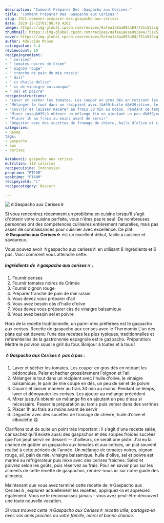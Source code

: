 ```yaml
---
description: "Comment Préparer Des ☆Gaspacho aux Cerises☆"
title: "Comment Préparer Des ☆Gaspacho aux Cerises☆"
slug: 2921-comment-preparer-des-gaspacho-aux-cerises
date: 2020-12-21T01:08:49.426Z
image: https://img-global.cpcdn.com/recipes/8afea1a8aa093a84/751x532cq70/☆gaspacho-aux-cerises☆-photo-principale-de-la-recette.jpg
thumbnail: https://img-global.cpcdn.com/recipes/8afea1a8aa093a84/751x532cq70/☆gaspacho-aux-cerises☆-photo-principale-de-la-recette.jpg
cover: https://img-global.cpcdn.com/recipes/8afea1a8aa093a84/751x532cq70/☆gaspacho-aux-cerises☆-photo-principale-de-la-recette.jpg
author: Adelaide McGee
ratingvalue: 3.4
reviewcount: 10
recipeingredient:
- " cerises"
- " tomates noires de Crime"
- " oignon rouge"
- " tranche de pain de mie rassis"
- " dail"
- " cs dhuile dolive"
- " cs de vinaigre balsamique"
- " sel et poivre"
recipeinstructions:
- "Laver et sécher les tomates. Les couper en gros dés en retirant les pédoncules. Peler et hacher grossièrement l&#39;oignon et l&#39;ail"
- "Mélanger le tout dans un récipient avec l&#39;huile d&#39;olive, le vinaigre balsamique, le pain de mie coupé en dés, un peu de sel et de poivre"
- "Couvrir et laisser macérer au frais 30 min au moins. Pendant ce temps, laver et dénoyauter les cerises. Les ajouter au mélange précédent"
- "Mixer jusqu&#39;à obtenir un mélange fin en ajoutant un peu d&#39;eau si nécessaire. Passer la préparation au tamis puis verser dans des verrines"
- "Placer 1h au frais au moins avant de servir"
- "Déguster avec des sucettes de fromage de chèvre, huile d’olive et ciboulette 😋"
categories:
- Resep
tags:
- gaspacho
- aux
- cerises

katakunci: gaspacho aux cerises 
nutrition: 119 calories
recipecuisine: Indonesian
preptime: "PT23M"
cooktime: "PT49M"
recipeyield: "1"
recipecategory: Dessert

---
```



![☆Gaspacho aux Cerises☆](https://img-global.cpcdn.com/recipes/8afea1a8aa093a84/751x532cq70/☆gaspacho-aux-cerises☆-photo-principale-de-la-recette.jpg)

Si vous rencontrez récemment un problème en cuisine lorsqu'il s'agit d'obtenir votre cuisine parfaite, vous n'êtes pas le seul. De nombreuses personnes ont des compétences culinaires entièrement naturelles, mais pas assez de connaissances pour cuisiner avec excellence. Ce plat <strong> ☆Gaspacho aux Cerises☆ </strong> est un excellent début, facile à cuisiner et savoureux.

<!--inarticleads1-->

Vous pouvez avoir ☆gaspacho aux cerises☆ en utilisant 8 Ingrédients et 6 pas. Voici comment vous atteindre cette.

##### Ingrédients de ☆gaspacho aux cerises☆ :

1. Fournir  cerises
1. Fournir  tomates noires de Crimée
1. Fournir  oignon rouge
1. Préparer  tranche de pain de mie rassis
1. Vous devez vous préparer  d&#39;ail
1. Vous avez besoin  càs d&#39;huile d&#39;olive
1. Vous devez vous préparer  càs de vinaigre balsamique
1. Vous avez besoin  sel et poivre


Hors de la recette traditionnelle, un parmi mes préférées est le gaspacho aux cerises. Recette de gaspacho aux cerises avec le Thermomix L&#39;un des plats qui est devenu l&#39;une des recettes les plus typiques, traditionnelles et référentielles de la gastronomie espagnole est le gazpacho. Préparation: Mettre le poivron sous le grill du four. Bonjour à toutes et à tous ! 

<!--inarticleads2-->

##### ☆Gaspacho aux Cerises☆ pas à pas :

1. Laver et sécher les tomates. Les couper en gros dés en retirant les pédoncules. Peler et hacher grossièrement l&#39;oignon et l&#39;ail
1. Mélanger le tout dans un récipient avec l&#39;huile d&#39;olive, le vinaigre balsamique, le pain de mie coupé en dés, un peu de sel et de poivre
1. Couvrir et laisser macérer au frais 30 min au moins. Pendant ce temps, laver et dénoyauter les cerises. Les ajouter au mélange précédent
1. Mixer jusqu&#39;à obtenir un mélange fin en ajoutant un peu d&#39;eau si nécessaire. Passer la préparation au tamis puis verser dans des verrines
1. Placer 1h au frais au moins avant de servir
1. Déguster avec des sucettes de fromage de chèvre, huile d’olive et ciboulette 😋


Clarifions tout de suite un point très important : il s&#39;agit d&#39;une recette salée, car sachez qu&#39;il existe aussi des gaspachos et des soupes froides sucrées que l&#39;on peut servir en dessert — d&#39;ailleurs, ce serait une piste. J&#39;ai eu la chance de goûter un gaspacho aux tomates et aux cerises, un plat souvent réalisé à cette période de l&#39;année. Un mélange de tomates noires, oignon rouge, ail, pain de mie, vinaigre balsamique, huile d&#39;olive, sel et poivre est mariné au réfrigérateur puis mixé avec des cerises fraîches. Salez et poivrez selon les goûts, puis réservez au frais. Pour en savoir plus sur les aliments de cette recette de gaspachos, rendez-vous ici sur notre guide des aliments. 

<!--inarticleads1-->

<p>
Maintenant que vous avez terminé cette recette de ☆Gaspacho aux Cerises☆, explorez actuellement les recettes, appliquez-la et appréciez également. Vous ne le reconnaissez jamais - vous avez peut-être découvert une toute nouvelle vocation.
</p>

<p>
<i>Si vous trouvez cette ☆Gaspacho aux Cerises☆ recette utile, partagez-la avec vos amis proches ou votre famille, merci et bonne chance.</i>
</p>
